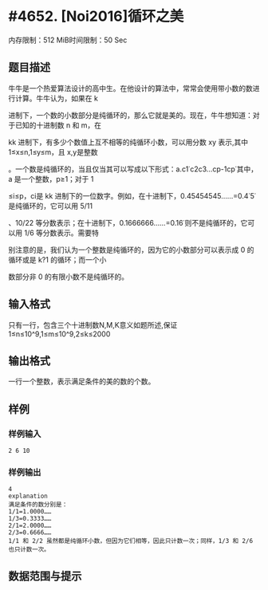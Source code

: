 # #4652. [Noi2016]循环之美

内存限制：512 MiB时间限制：50 Sec

## 题目描述

牛牛是一个热爱算法设计的高中生。在他设计的算法中，常常会使用带小数的数进行计算。牛牛认为，如果在 k 

进制下，一个数的小数部分是纯循环的，那么它就是美的。现在，牛牛想知道：对于已知的十进制数 n 和 m，在 

kk 进制下，有多少个数值上互不相等的纯循环小数，可以用分数 xy 表示,其中 1&le;x&le;n,1&le;y&le;m，且 x,y是整数

。一个数是纯循环的，当且仅当其可以写成以下形式：a.c1˙c2c3&hellip;cp-1cp˙其中，a 是一个整数，p&ge;1；对于 1

&le;i&le;p，ci是 kk 进制下的一位数字。例如，在十进制下，0.45454545&hellip;&hellip;=0.4˙5˙是纯循环的，它可以用 5/11

、10/22 等分数表示；在十进制下，0.1666666&hellip;&hellip;=0.16˙则不是纯循环的，它可以用 1/6 等分数表示。需要特

别注意的是，我们认为一个整数是纯循环的，因为它的小数部分可以表示成 0 的循环或是 k?1 的循环；而一个小

数部分非 0 的有限小数不是纯循环的。

## 输入格式

只有一行，包含三个十进制数N,M,K意义如题所述,保证 1&le;n&le;10^9,1&le;m&le;10^9,2&le;k&le;2000

## 输出格式

一行一个整数，表示满足条件的美的数的个数。

## 样例

### 样例输入

    
    2 6 10
    

### 样例输出

    
    4
    explanation
    满足条件的数分别是：
    1/1=1.0000……
    1/3=0.3333……
    2/1=2.0000……
    2/3=0.6666……
    1/1 和 2/2 虽然都是纯循环小数，但因为它们相等，因此只计数一次；同样，1/3 和 2/6 也只计数一次。
    

## 数据范围与提示
